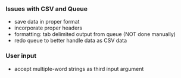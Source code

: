 ### Issues with CSV and Queue
- save data in proper format
- incorporate proper headers
- formatting:  tab delimited output from queue (NOT done manually)
- redo queue to better handle data as CSV data

### User input
- accept multiple-word strings as third input argument
